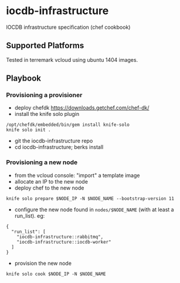 # iocdb-infrastructure

IOCDB infrastructure specification (chef cookbook)

## Supported Platforms

Tested in terremark vcloud using ubuntu 1404 images.

## Playbook

### Provisioning a provisioner
- deploy chefdk https://downloads.getchef.com/chef-dk/
- install the knife solo plugin
```
/opt/chefdk/embedded/bin/gem install knife-solo
knife solo init .
```
- git the iocdb-infrastructure repo
- cd iocdb-infrastructure; berks install

### Provisioning a new node
- from the vcloud console: "import" a template image
- allocate an IP to the new node
- deploy chef to the new node
```
knife solo prepare $NODE_IP -N $NODE_NAME --bootstrap-version 11
```
- configure the new node found in `nodes/$NODE_NAME`
(with at least a run\_list). eg:
```
{
  "run_list": [
    "iocdb-infrastructure::rabbitmq",
    "iocdb-infrastructure::iocdb-worker"
  ]
}
```
- provision the new node
```
knife solo cook $NODE_IP -N $NODE_NAME
```

